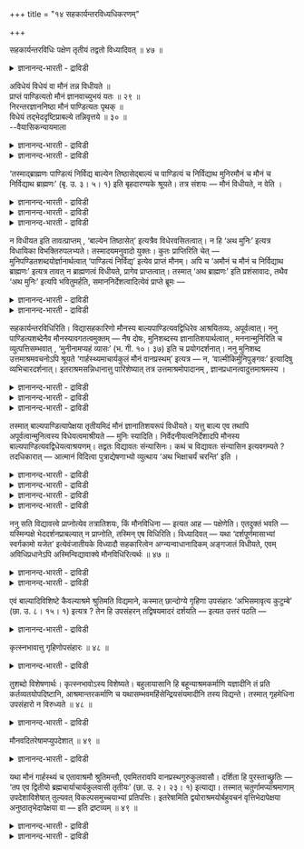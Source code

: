 +++
title = "१४ सहकार्यन्तरविध्यधिकरणम्"

+++

सहकार्यन्तरविधिः पक्षेण तृतीयं तद्वतो विध्यादिवत् ॥ ४७ ॥  
<details><summary>ज्ञानानन्द-भारती - द्राविडी</summary>

सहगार्यन्दरविदि पक्षेण त्रीदीयम् तत्त्वदो वित्यादिवत् ॥ ४७ ॥
</details>

अविधेयं विधेयं वा मौनं तन्न विधीयते ॥  
प्राप्तं पाण्डित्यतो मौनं ज्ञानवाच्युभयं यतः ॥ २९ ॥  
निरन्तरज्ञाननिष्ठा मौनं पाण्डित्यतः पृथक् ॥  
विधेयं तद्भेददृष्टिप्राबल्ये तन्निवृत्तये ॥ ३० ॥  
--वैयासिकन्यायमाला

<details><summary>ज्ञानानन्द-भारती - द्राविडी</summary>

मौऩम् विदिक्कप्पडुवदिल्लैया? अल्लदु विदिक्कप् पडुगिऱदा? अदु विदिक्कप्पडविल्लै। पाण्डित्यम् ऎऩ्बदिऩा लेये मौऩम् किडैत्तु विडुगिऱदु। एऩ्ऱाल् (पाण्डित्यम्, मौऩम् ऎऩ्ऱ) इरण्डुम् ञाऩत्तैये सॊल्गिऱदु।
</details>

<details><summary>ज्ञानानन्द-भारती - द्राविडी</summary>

मौऩम् ऎऩ्बदु इडैविडादु ञाऩत्तिलेये निलैत् तिरुप्पदु। आगैयाल् पाण्डित्यत्तैविड वेऱु। (आत्मा वैत्तविर) वेऱायुळ्ळदिऩ् पार्वै नऩ्गु पलमायिरुक्कुम् पोदु अदै विलक्कुवदऱ्काग अदु (मौऩम्) विदिक्कप्पड वेण्डियदु ताऩ्।
</details>

‘तस्माद्ब्राह्मणः पाण्डित्यं निर्विद्य बाल्येन तिष्ठासेद्बाल्यं च पाण्डित्यं च निर्विद्याथ मुनिरमौनं च मौनं च निर्विद्याथ ब्राह्मणः’ (बृ. उ. ३। ५। १) इति बृहदारण्यके श्रूयते। तत्र संशयः — मौनं विधीयते, न वेति ।

<details><summary>ज्ञानानन्द-भारती - द्राविडी</summary>

(पिरुहदारण्यग उबनिषत्तिल् 'पिऱगु मुऩि' ऎऩ्ऱ इडत्तिल् मौऩम् विदिक्कप्पडुगिऱदा इल्लैया ऎऩ्ऱु सन्देहम्। विदियैक् कुऱिक्कुम् सप्तम् इल्लाद तालुम् मौऩम्, पाण्डित्यम् ऎऩ्ऩुम् इरण्डु सॊऱ् कळुम् ञाऩम् ऎऩ्ऱ ऒरे अर्त्तत्तै कुऱिप्पिडुवदाल् पाण्डित्यम् ऎऩ्बदालेये ञाऩम् पिराप्तमागिविट्ट ताल् अबूर्वमिल्लाददालुम्, मौऩत्तिऱ्कु विदियिल्लै ऎऩ्ऱु पूर्वबक्षम्।
</details>

<details><summary>ज्ञानानन्द-भारती - द्राविडी</summary>

पाण्डित्यम् ऎऩ्बदु ञाऩत्तैक् कुऱिक्कुम्। इडैविडामल् ञाऩत्तिलेये निलैत्तल् ़ ऎऩ्ऱ निदित्यासऩम् मौऩम् इदु अबूर्वमाऩदाल् पेद तिरुष्टि पिरबलमाग इरुन्दाल् अदै विलक्क मौऩत्तिऱ्कुम् विदियुण्डु ऎऩ्ऱु सित्तान्दम्।)
</details>

<details><summary>ज्ञानानन्द-भारती - द्राविडी</summary>

आगैयाल् पिराह्मणऩ् सिरवणत्ताल् पाण्डित् यत्तै नऩ्गु अडैन्दु पाल्यत्तुडऩ् (मऩऩत्तिऩाल् पलत्तऩ्मैयुडऩ्, अल्लदु पालऩ्बोल सुत्त सित्तऩाग) इरुक्कवेण्डुम्। पाल्यत्तैयुम् पाण्डित् यत्तैयुम् नऩ्गु अडैन्दु पिऱगु मुऩि मौऩमल् लाददु मौऩम् इरण्डैयुम् नऩ्गु अडैन्दु पिऱगु पिराह्मणर्” (पिरुहत् III ५-१) ऎऩ्ऱु पिरुहदारण्यत्तिल् सॊल्लप्पडुगिऱदु। अङ्गे मौऩम् विदिक्कप्पडुगिऱदा, इल्लैया ऎऩ्ऱु संसयम्।
</details>

न विधीयत इति तावत्प्राप्तम् , ‘बाल्येन तिष्ठासेत्’ इत्यत्रैव विधेरवसितत्वात्। न हि ‘अथ मुनिः’ इत्यत्र विधायिका विभक्तिरुपलभ्यते। तस्मादयमनुवादो युक्तः। कुतः प्राप्तिरिति चेत् — मुनिपण्डितशब्दयोर्ज्ञानार्थत्वात् ‘पाण्डित्यं निर्विद्य’ इत्येव प्राप्तं मौनम्। अपि च ‘अमौनं च मौनं च निर्विद्याथ ब्राह्मणः’ इत्यत्र तावत् न ब्राह्मणत्वं विधीयते, प्रागेव प्राप्तत्वात्। तस्मात् ‘अथ ब्राह्मणः’ इति प्रशंसावादः, तथैव ‘अथ मुनिः’ इत्यपि भवितुमर्हति, समाननिर्देशत्वादित्येवं प्राप्ते ब्रूमः —

<details><summary>ज्ञानानन्द-भारती - द्राविडी</summary>

पूर्वबक्षम्: विदिक्कप्पडविल्लै ऎऩ्ऱु एऱ्पडु किऱदु, “पाल्यत्तुडऩ् इरुक्कवेण्डुम्” ऎऩ्ऱविडत्ति लेये विदि मुडिन्दुविट्टबडियाल्, 'पिऱगु मुऩि' ऎऩ्ऱ इडत्तिलो विदिक्किऱ विबक्ति काणप्पडविल्लै; आगै याल् इदु अऩुवादम् ऎऩ्बदु युक्तम् (अऩुवादमाऩाल् मुऩ्ऩाल्) ऎङ्गिरुन्दु किडैत्तिरुक्किऱदु ऎऩ्ऱु केट्टाल्, मुऩि पाण्डित्यम् इरण्डु सप्तङ्गळुक्कुम् ञाऩम् अर्त्तमायिरुप्पदाल् "पाण्डित्यत्तै नऩ्गु अडैन्दु” ऎऩ्बदिऩालेये मौऩम् किडैत्तुविडुगिऱदु।
</details>

<details><summary>ज्ञानानन्द-भारती - द्राविडी</summary>

मेलुम् "मौऩमल्लाददु मौऩम् इरण्डै युम्, नऩ्गु अडैन्दु पिऱगु पिराह्मणर्” ऎऩ्ऱविडत्तिल् पिराह्मणत्तऩ्मै विदिक्कप्पडविल्लै। मुऩ्ऩमेये एऱ्पट्टिरुक्किऱबडियाल्, आगैयाल् "पिऱगु प्राह्मणर्" ऎऩ्बदु पुगऴ्वदऱ्काग सॊऩ्ऩदु; अप्पडिये "पिऱगु मुऩि" ऎऩ्बदुम् इरुप्पदु नियायम्। समाऩमाय् कुऱिप्पिट्टिरुक्किऱबडियाल्, ऎऩ्ऱु।
</details>

सहकार्यन्तरविधिरिति। विद्यासहकारिणो मौनस्य बाल्यपाण्डित्यवद्विधिरेव आश्रयितव्यः, अपूर्वत्वात्। ननु पाण्डित्यशब्देनैव मौनस्यावगतत्वमुक्तम् — नैष दोषः, मुनिशब्दस्य ज्ञानातिशयार्थत्वात् , मननान्मुनिरिति च व्युत्पत्तिसम्भवात् , ‘मुनीनामप्यहं व्यासः’ (भ. गी. १०। ३७) इति च प्रयोगदर्शनात्। ननु मुनिशब्द उत्तमाश्रमवचनोऽपि श्रूयते ‘गार्हस्थ्यमाचार्यकुलं मौनं वानप्रस्थम्’ इत्यत्र — न, ‘वाल्मीकिर्मुनिपुङ्गवः’ इत्यादिषु व्यभिचारदर्शनात्। इतराश्रमसन्निधानात्तु पारिशेष्यात् तत्र उत्तमाश्रमोपादानम् , ज्ञानप्रधानत्वादुत्तमाश्रमस्य ।

<details><summary>ज्ञानानन्द-भारती - द्राविडी</summary>

सित्तान्दम्: इव्विदम् वरुम्बोदु सॊल्गिऱोम्। “उदवि सॆय्युम् वेऱॊऩ्ऱिक्कु विदि” ऎऩ्ऱु। वित्यैक्कु उदवि सॆय्गिऱ मौऩत्तिऱ्कु, पाल्यम् पाण्डित्यम् पोल। विदिदाऩ् आसिरयिक्कप्पड वेण्डियदु। अबूर्वमायिरुप्पदाल्
</details>

<details><summary>ज्ञानानन्द-भारती - द्राविडी</summary>

पाण्डित्यमॆऩ्ऱ सप्तत्तिऩालेये मौऩत् तिऱ्कु अऱियप्पडुम् तऩ्मै सॊल्लप्पट्टदेयॆऩ्ऱाल्, इदु तोषमल्ल, मुऩि सप्तत्तिऱ्कु ञाऩत्तिल् विसे षम् तात्पर्यमायिरुप्पदाल् मऩऩम् सॆय्वदाल् मुऩि ऎऩ्ऱु वयुत्पत्ति सम्बविप्पदिऩालुम्,” मुऩिगळुक्कुळ् नाऩ् वियासर्" ऎऩ्ऱ पिरयोगम् काण्बदालुम्।
</details>

<details><summary>ज्ञानानन्द-भारती - द्राविडी</summary>

मुऩि ऎऩ्ऱ सप्तमुत्तम आसिरमत्तै (सऩ्ऩिया सत्तै) सॊल्वदागवुम् सॊल्लप्पडुगिऱदे “कार्ह स्त्यम् आसार्यगुलम्, मौऩम्, वाऩप्पिरस्तम्” ऎऩ्ऱु? अप्पडियल्ल "मुऩिबुङ्गवराऩ वाल्मीगि" ऎऩ्बदु मुदलियविडङ्गळिल् माऱुबडुवदागत् तॆरिवदाल्, मऱ्ऱ आसिरमङ्गळ् समीबत्तिलिरुप्पदिऩालो मिञ्जियिरुप्पदाल् अङ्गे उत्तममाऩ आसिरमम् (सन्यासम्) ऎडुत्तुक् कॊळ्ळप्पडुगिऱदु। उत्तममाऩ आसिरमम् ञाऩत्तै पिरदाऩमायुळ्ळदाल्।
</details>

तस्मात् बाल्यपाण्डित्यापेक्षया तृतीयमिदं मौनं ज्ञानातिशयरूपं विधीयते। यत्तु बाल्य एव तथापि अपूर्वत्वान्मुनित्वस्य विधेयत्वमाश्रीयते — मुनिः स्यादिति। निर्वेदनीयत्वनिर्देशादपि मौनस्य बाल्यपाण्डित्यवद्विधेयत्वाश्रयणम्। तद्वतः विद्यावतः संन्यासिनः। कथं च विद्यावतः संन्यासिन इत्यवगम्यते ? तदधिकारात् — आत्मानं विदित्वा पुत्राद्येषणाभ्यो व्युत्थाय ‘अथ भिक्षाचर्यं चरन्ति’ इति ।

<details><summary>ज्ञानानन्द-भारती - द्राविडी</summary>

आगैयाल्, पाल्यम् पाण्डित्यम् इवैगळै अबेक्षित्तु मूऩ्ऱावदायुळ्ळ इन्द मौऩम्, ञाऩत्तिऩ् विसे षस्वरूबमायुळ्ळदु विदिक्कप्पडुगिऱदु।
</details>

<details><summary>ज्ञानानन्द-भारती - द्राविडी</summary>

पाल्यत्तुडऩेये विदिक्क मुडिवु ऎऩ्ऱु ऎदुवो, अप्पडियाऩालुम् अबूर्वमायिरुप्पदाल् मुऩित्तऩ्मैक्कु विदिक्कप्पडुम् तऩ्मै, "मुऩियाग इरुक्कवेण्डुम्” ऎऩ्ऱु आसिरयिक्कप्पडुगिऱदु।
</details>

<details><summary>ज्ञानानन्द-भारती - द्राविडी</summary>

नऩ्गु अडैयवेण्डिय तऩ्मै कुऱिप्पिडप्पट् टिरुप्पदालुम्गूड, पाल्यम् पाण्डित्यम्बोल, मॆळऩत् तिऱ्कुम् विदिक्कप्पडुम् तऩ्मै आसिरयिक्कप् पडुगिऱदु।
</details>

<details><summary>ज्ञानानन्द-भारती - द्राविडी</summary>

“अदुळ्ळवरुक्कु”, वित्यैयुळ्ळवराऩ सन्निया सिक्कु वित्यैयुळ्ळवराऩ सन्नियासिक्कु ऎऩ्ऱु ऎप्पडि अऱियप्पडुगिऱदु? अदऩ् पिरगरणमायिरुप्पदाल्, “आत् मावै अऱिन्दु पुत्तिरऩ् मुदलाऩ आसैगळिलिरुन्दु वॆळियेऱि पिऱगु पिक्षासरणम् सॆय्गिऱार्गळ्" ऎऩ्ऱु।
</details>

ननु सति विद्यावत्त्वे प्राप्नोत्येव तत्रातिशयः, किं मौनविधिना — इत्यत आह — पक्षेणेति। एतदुक्तं भवति — यस्मिन्पक्षे भेददर्शनप्राबल्यात् न प्राप्नोति, तस्मिन् एष विधिरिति। विध्यादिवत् — यथा ‘दर्शपूर्णमासाभ्यां स्वर्गकामो यजेत’ इत्येवंजातीयके विध्यादौ सहकारित्वेन अग्न्यन्वाधानादिकम् अङ्गजातं विधीयते, एवम् अविधिप्रधानेऽपि अस्मिन्विद्यावाक्ये मौनविधिरित्यर्थः ॥ ४७ ॥

<details><summary>ज्ञानानन्द-भारती - द्राविडी</summary>

वित्यैयुळ्ळवराग इरुन्दाल् अदिल् (ञाऩत् तिल्) विसेषम् ताऩे ऎऱ्पट्टुविडुगिऱदे, मौऩ विदियिऩाल् ऎऩ्ऩ पिरयोजऩम्? ऎऩ्बदऱ्कागच् चॊल्लु किऱार् ‘पक्षमाग” ऎऩ्ऱु। इदु सॊऩ्ऩदाग आगिऱदु। ऎन्द पक्षत्तिल् पेद तिरुष्टि पलमायिरुप्पदाल् अदु एऱ्पड विल्लैयो अदिल् इन्द विदि, ऎऩ्ऱु।
</details>

<details><summary>ज्ञानानन्द-भारती - द्राविडी</summary>

“विदि मुदलियदैप्पोल”, “तर्सबूर्ण मासङ्ग ळाल् स्वर्क्कत्तै विरुम्बुगिऱवऩ् यजिक्कवेण्डुम्” ऎऩ्बदु पोलुळ्ळ विदियिऩ् आरम्बत्तिल् उदवियाग अक्ऩि अऩ्वादाऩम् मुदलिय अङ्ग समूहम् ऎप्पडि विदिक्कप्पट्टिरुक्किऱदो, अप्पडिये विदि पिरदाऩमा यिल्लाददायिरुन्दालुम् इन्द वित्यावाक्यत्तिल् मौऩ विदि ऎऩ्ऱु अर्त्तम्।
</details>

एवं बाल्यादिविशिष्टे कैवल्याश्रमे श्रुतिमति विद्यमाने, कस्मात् छान्दोग्ये गृहिणा उपसंहारः ‘अभिसमावृत्य कुटुम्बे’ (छा. उ. ८। १५। १) इत्यत्र ? तेन हि उपसंहरन् तद्विषयमादरं दर्शयति — इत्यत उत्तरं पठति —

<details><summary>ज्ञानानन्द-भारती - द्राविडी</summary>

इव्विदम् पाल्यम् मुदलाऩदुडऩ् कूडिऩ कैवल्य आसिरमम् (सऩ्ऩियासम्) सुरुदियुळ्ळदागविरुक् कुम्बोदु, सान्दोक्य उबनिषत्तिल् “(कुरुगुलत्तिलि रुन्दु) तिरुम्बिवन्दु कुडुम्बत्तिल्" (सान् VIII१५-१) ऎऩ्ऱ विडत्तिल् एऩ् किरुहस्तऩुडऩ् मुडिक्कप्पट्टिरुक्किऱदु; अवऩुडऩ् मुडिप्पदु अवऩ् विषयमाग आदरवैक् काट्टुगिऱदु, ऎऩ्ऱु अदऱ्कु पदिल् सॊल्लुगिऱार्।
</details>

कृत्स्नभावात्तु गृहिणोपसंहारः ॥ ४८ ॥  
<details><summary>ज्ञानानन्द-भारती - द्राविडी</summary>

क्रुत्स्नबावात्तु क्रुहिणोबसम्हार: ॥ ४८ ॥
</details>

तुशब्दो विशेषणार्थः। कृत्स्नभावोऽस्य विशेष्यते। बहुलायासानि हि बहून्याश्रमकर्माणि यज्ञादीनि तं प्रति कर्तव्यतयोपदिष्टानि, आश्रमान्तरकर्माणि च यथासम्भवमहिंसेन्द्रियसंयमादीनि तस्य विद्यन्ते। तस्मात् गृहमेधिना उपसंहारो न विरुध्यते ॥ ४८ ॥

<details><summary>ज्ञानानन्द-भारती - द्राविडी</summary>

आऩाल् ऎऩ्ऱ सप्तम् कुऱिप्पिट्टुच् चॊल्वदिल् तात्पर्यमुळ्ळदु; इवऩुक्कु ऎल्लामिरुप्पदु कुऱिप्पिडप् पडुगिऱदु। मिग आयासमुळ्ळ यक्ञम् मुदलाऩ पल आसिरमगर्माक्कळ् अवऩाल् सॆय्यवेण्डियवैगळाग उबदेसिक्कप्पट्टिरुक्किऩ्ऱऩ अल्लवा; मेलुम् मऱ्ऱ आसिरम तर्मङ्गळागिय अहिंसै इन्दिरियनिक्रहम् मुदलाऩवैगळुम् सात्तियमाऩबडि अवऩुक्कुम् उण्डु। आगैयाल्, किरुहस्तऩुडऩ् मुडिप्पदु विरोदमिल्लै।
</details>

मौनवदितरेषामप्युपदेशात् ॥ ४९ ॥  
<details><summary>ज्ञानानन्द-भारती - द्राविडी</summary>

मौनवदि तरे षामप्युबदेसात् ॥ ४९ ॥
</details>

यथा मौनं गार्हस्थ्यं च एतावाश्रमौ श्रुतिमन्तौ, एवमितरावपि वानप्रस्थगुरुकुलवासौ। दर्शिता हि पुरस्ताच्छ्रुतिः — ‘तप एव द्वितीयो ब्रह्मचार्याचार्यकुलवासी तृतीयः’ (छा. उ. २। २३। १) इत्याद्या। तस्मात् चतुर्णामप्याश्रमाणाम् उपदेशाविशेषात् तुल्यवत् विकल्पसमुच्चयाभ्यां प्रतिपत्तिः। इतरेषामिति द्वयोराश्रमयोर्बहुवचनं वृत्तिभेदापेक्षया अनुष्ठातृभेदापेक्षया वा — इति द्रष्टव्यम् ॥ ४९ ॥

<details><summary>ज्ञानानन्द-भारती - द्राविडी</summary>

ऎप्पडि मौऩम् (सऩ्ऩियासम्) कार्हस्त्यम् ऎऩ्ऱ इन्द आसिरमङ्गळ् इरण्डुम् सुरुदियुळ्ळदाग इरुक्किऱदो, अप्पडिये वाऩप्पिरसदम्, कुरुगुलवासम् ऎऩ्ऱमऱ्ऱवैगळुम्, मुऩ्ऩालेये “तबस्ताऩ् इरण्डावदु, आसार्यगुलत्तिल् वसिक्कुम् पिरह्मच्चारि मूऩ्ऱावदु" (सान् II-२३-१) ऎऩ्बदु मुदलिय सुरुदि काट्टप् पट्टदु। आगैयाल् नाऩ्गु आसिरमङ्गळ् विषयमागवुम् उबदेसम् वित्तियासप्पडामलिरुप्पदाल् समम्बोलवे विगल्बमागवुम् समुच्चयमागवुम् अऱियवेण्डुम्।
</details>

<details><summary>ज्ञानानन्द-भारती - द्राविडी</summary>

इरण्डु आसिरमङ्गळुक्कु "मऱ्ऱवैगळुक्कु” ऎऩ्ऱु पऩ्मै सॊल्लियिरुप्पदु अऩुष्टाऩ पेदत्तै अबेक्षित्तु अल्लदु अऩुष्टिक्किऱवर्गळिलुळ्ळ पेदत्तै अबेक्षित्तु ऎऩ्ऱु अऱियवेण्डुम्।
</details>

